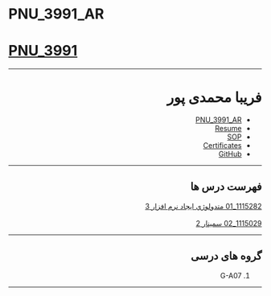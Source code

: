 # PNU_3991_AR
# [PNU_3991](https://github.com/AliRazavi-edu/PNU_3991#TOC)

<div dir="rtl">
     
---------

# فریبا محمدی پور
- [PNU_3991_AR](https://github.com/fmohammadipour/PNU_3991_AR)
- [Resume](https://fmohammadipour.github.io/) 
- [SOP](https://github.com/fmohammadipour/PNU_3991_AR/tree/main/SOP)
- [Certificates](https://fmohammadipour.github.io/Certificates/)
- [GitHub](https://github.com/fmohammadipour)

------------------
## فهرست درس ها  


[1115282_01	متدولوژي ايجاد نرم افزار	3](https://github.com/saharzeinivand/PNU_3991_AR/tree/main/SoftwareDevelopmentMethodologies)
<br>
<br>
[1115029_02	سمينار	2](https://github.com/saharzeinivand/PNU_3991_AR/tree/main/MscSeminar-1)

--------------
## گروه های درسی

1. G-A07 
------------------
<div align="center">
</div>
